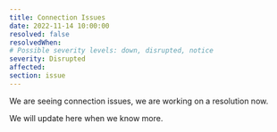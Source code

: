 ```yaml
---
title: Connection Issues
date: 2022-11-14 10:00:00
resolved: false
resolvedWhen: 
# Possible severity levels: down, disrupted, notice
severity: Disrupted
affected:
section: issue
---
```

We are seeing connection issues, we are working on a resolution now.

We will update here when we know more.
